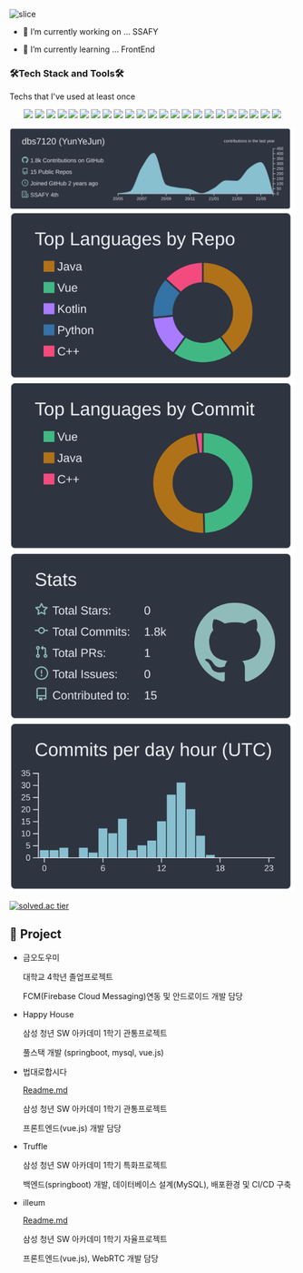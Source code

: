 

![slice](https://capsule-render.vercel.app/api?type=slice&color=gradient&height=200&text=YunYeJun&fontAlign=70&rotate=13&fontAlignY=25&desc=git%20profile.👋&descAlign=70.&descAlignY=44)



- 🔭 I’m currently working on ... SSAFY

- 🌱 I’m currently learning ... FrontEnd

### 🛠️Tech Stack and Tools🛠️

Techs that I've used at least once

<span style="display:block;text-align:center">
 <img src="https://img.shields.io/badge/Java-007396?style=flat-square&logo=Java&logoColor=white"/> <img src="https://img.shields.io/badge/HTML5-E34F26?style=flat-square&logo=HTML5&logoColor=white"/> <img src="https://img.shields.io/badge/CSS3-1572B6?style=flat-square&logo=CSS3&logoColor=white"/> <img src="https://img.shields.io/badge/JavaScript-F7DF1E?style=flat-square&logo=JavaScript&logoColor=black"/> <img src="https://img.shields.io/badge/Python-3776AB?style=flat-square&logo=Python&logoColor=white"/> <img src="https://img.shields.io/badge/SpringBoot-6DB33F?style=flat-square&logo=spring&logoColor=white"/> <img src="https://img.shields.io/badge/Swagger-85EA2D?style=flat-square&logo=Swagger&logoColor=black"/> <img src="https://img.shields.io/badge/MySQL-4479A1?style=flat-square&logo=MySQL&logoColor=white"/> 
<img src="https://img.shields.io/badge/Vue.js-4FC08D?style=flat-square&logo=vue-dot-js&logoColor=white"/> <img src="https://img.shields.io/badge/Vuetify-1867C0?style=flat-square&logo=Vuetify&logoColor=white"/> <img src="https://img.shields.io/badge/WebRTC-333333?style=flat-square&logo=WebRTC&logoColor=white"/> <img src="https://img.shields.io/badge/Android-3DDC84?style=flat-square&logo=Android&logoColor=black"/> <img src="https://img.shields.io/badge/Firebase-FFCA28?style=flat-square&logo=Firebase&logoColor=black"/> <img src="https://img.shields.io/badge/Selenium-43B02A?style=flat-square&logo=Selenium&logoColor=white"/> <img src="https://img.shields.io/badge/ubuntu-E95420?style=flat-square&logo=ubuntu&logoColor=white"/>  <img src="https://img.shields.io/badge/SonarQube-4E9BCD?style=flat-square&logo=SonarQube&logoColor=white"/> <img src="https://img.shields.io/badge/GitHub-181717?style=flat-square&logo=GitHub&logoColor=white"/> <img src="https://img.shields.io/badge/Git-F05032?style=flat-square&logo=Git&logoColor=white"/> <img src="https://img.shields.io/badge/Jira-0052CC?style=flat-square&logo=Jira-Software&logoColor=white"/>
 <img src="https://img.shields.io/badge/Nginx-009639?style=flat-square&logo=Nginx&logoColor=white"/> <img src="https://img.shields.io/badge/Amazon AWS-232F3E?style=flat-square&logo=Amazon-AWS&logoColor=white"/>  <img src="https://img.shields.io/badge/Jenkins-D24939?style=flat-square&logo=Jenkins&logoColor=white"/> <img src="https://img.shields.io/badge/Docker-2496ED?style=flat-square&logo=Docker&logoColor=white"/> 
</span>

[![](https://raw.githubusercontent.com/dbs7120/dbs7120/main/profile-summary-card-output/nord_dark/0-profile-details.svg)](https://github.com/vn7n24fzkq/github-profile-summary-cards)
[![](https://raw.githubusercontent.com/dbs7120/dbs7120/main/profile-summary-card-output/nord_dark/1-repos-per-language.svg)](https://github.com/vn7n24fzkq/github-profile-summary-cards) [![](https://raw.githubusercontent.com/dbs7120/dbs7120/main/profile-summary-card-output/nord_dark/2-most-commit-language.svg)](https://github.com/vn7n24fzkq/github-profile-summary-cards)
[![](https://raw.githubusercontent.com/dbs7120/dbs7120/main/profile-summary-card-output/nord_dark/3-stats.svg)](https://github.com/vn7n24fzkq/github-profile-summary-cards) [![](https://raw.githubusercontent.com/dbs7120/dbs7120/main/profile-summary-card-output/nord_dark/4-productive-time.svg)](https://github.com/vn7n24fzkq/github-profile-summary-cards)


[![solved.ac tier](http://mazassumnida.wtf/api/generate_badge?boj=dbm01049)](https://solved.ac/dbm01049)


## 📂 Project

- 금오도우미

  대학교 4학년 졸업프로젝트

  FCM(Firebase Cloud Messaging)연동 및 안드로이드 개발 담당

- Happy House

  삼성 청년 SW 아카데미 1학기 관통프로젝트

  풀스택 개발 (springboot, mysql, vue.js)

- 법대로합시다

  [Readme.md](https://www.notion.so/a0457cc0e5134e3cad3b274ff84ad6a9)

  삼성 청년 SW 아카데미 1학기 관통프로젝트

  프론트엔드(vue.js) 개발 담당

- Truffle

  삼성 청년 SW 아카데미 1학기 특화프로젝트

  백엔드(springboot) 개발, 데이터베이스 설계(MySQL), 배포환경 및 CI/CD 구축

- illeum

  [Readme.md](https://www.notion.so/illeum-a9546657ea004f6e84b5fa22b8a876ba)

  삼성 청년 SW 아카데미 1학기 자율프로젝트

  프론트엔드(vue.js), WebRTC 개발 담당